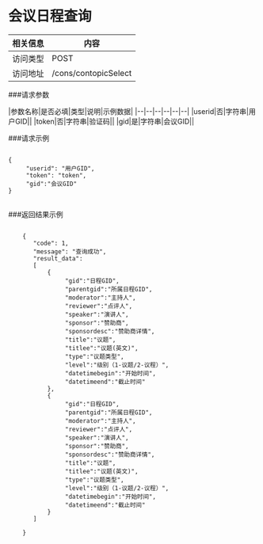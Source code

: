 # 会议日程查询
|相关信息|内容|
|--|--|
|访问类型|POST|
|访问地址|/cons/contopicSelect|

###请求参数

|参数名称|是否必填|类型|说明|示例数据|
|--|--|--|--|--|--|
|userid|否|字符串|用户GID||
|token|否|字符串|验证码||
|gid|是|字符串|会议GID||

###请求示例
<pre>
<code>
{
     "userid": "用户GID",
     "token": "token",
     "gid":"会议GID"
}
</code>
</pre>

###返回结果示例

<pre>
<code>
    {
       "code": 1,
       "message": "查询成功",
       "result_data":
       [
           {
                "gid":"日程GID",
                "parentgid":"所属日程GID",
                "moderator":"主持人",
                "reviewer":"点评人",
                "speaker":"演讲人",
                "sponsor":"赞助商",
                "sponsordesc":"赞助商详情",
                "title":"议题",
                "titlee":"议题(英文)",
                "type":"议题类型",
                "level":"级别（1-议题/2-议程）",
                "datetimebegin":"开始时间",
                "datetimeend":"截止时间"
           },
           {
                "gid":"日程GID",
                "parentgid":"所属日程GID",
                "moderator":"主持人",
                "reviewer":"点评人",
                "speaker":"演讲人",
                "sponsor":"赞助商",
                "sponsordesc":"赞助商详情",
                "title":"议题",
                "titlee":"议题(英文)",
                "type":"议题类型",
                "level":"级别（1-议题/2-议程）",
                "datetimebegin":"开始时间",
                "datetimeend":"截止时间"
           }
       ]

    }



</code>
</pre>
